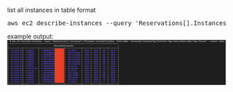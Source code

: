 list all instances in table format
<pre><code\small>aws ec2 describe-instances --query 'Reservations[].Instances[].[Placement.AvailabilityZone, State.Name, InstanceId,InstanceType,Platform,Tags.Value,State.Code,Tags.Values]' --output table
</code></pre>
example output:
![Getting Started](./images/table.png)
